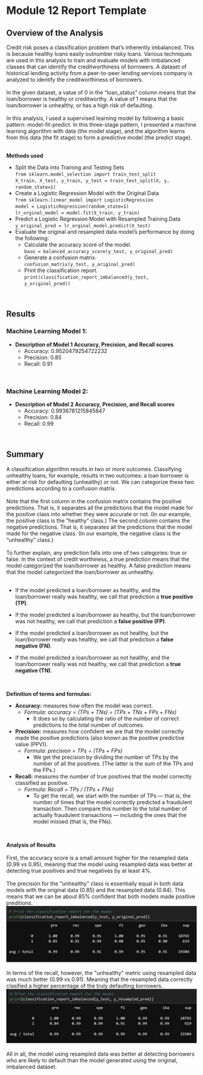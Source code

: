 # Module 12 Report Template

## Overview of the Analysis

Credit risk poses a classification problem that’s inherently imbalanced. This is because healthy loans easily outnumber risky loans. Various techniques are used in this analysis to train and evaluate models with imbalanced classes that can identify the creditworthiness of borrowers.  A dataset of historical lending activity from a peer-to-peer lending services company is analyzed to identify the creditworthiness of borrowers.<br />
<br />
In the given dataset, a value of 0 in the “loan_status” column means that the loan/borrower is healthy or creditworthy. A value of 1 means that the loan/borrower is unhealthy, or has a high risk of defaulting.<br />
<br />
In this analysis, I used a supervised learning model by following a basic pattern: model-fit-predict. In this three-stage pattern, I presented a machine learning algorithm with data (the model stage), and the algorithm learns from this data (the fit stage) to form a predictive model (the predict stage).<br />
<br />

**Methods used**<br />
* Split the Data into Training and Testing Sets<br />
    `from sklearn.model_selection import train_test_split`<br />
    `X_train, X_test, y_train, y_test = train_test_split(X, y, random_state=1)`<br />
* Create a Logistic Regression Model with the Original Data<br />
    `from sklearn.linear_model import LogisticRegression`<br />
    `model = LogisticRegression(random_state=1)`<br />
    `lr_orginal_model = model.fit(X_train, y_train)`<br />
* Predict a Logistic Regression Model with Resampled Training Data<br />
    `y_original_pred = lr_orginal_model.predict(X_test)`<br />
* Evaluate the original and resampled data model’s performance by doing the following:<br />
    * Calculate the accuracy score of the model.<br />
            `baso = balanced_accuracy_score(y_test, y_original_pred)`<br />
    * Generate a confusion matrix.<br />
            `confusion_matrix(y_test, y_original_pred)`<br />
    * Print the classification report.<br />
            `print(classification_report_imbalanced(y_test, y_original_pred))`<br />
<br />

## Results

### **Machine Learning Model 1:** <br />
  * **Description of Model 1 Accuracy, Precision, and Recall scores**<br />
    * Accuracy: 0.9520479254722232<br />
    * Precision: 0.85<br />
    * Recall: 0.91<br />
<br />

### **Machine Learning Model 2:**
  * **Description of Model 2 Accuracy, Precision, and Recall scores**
    * Accuracy: 0.9936781215845847
    * Precision: 0.84
    * Recall: 0.99
<br />

## Summary

A classification algorithm results in two or more outcomes. Classifying unhealthy loans, for example, results in two outcomes: a loan borrower is either at risk for defaulting (unhealthy) or not. We can categorize these two predictions according to a confusion matrix.<br />
<br />
Note that the first column in the confusion matrix contains the positive predictions. That is, it separates all the predictions that the model made for the positive class into whether they were accurate or not. (In our example, the positive class is the “healthy” class.) The second column contains the negative predictions. That is, it separates all the predictions that the model made for the negative class. (In our example, the negative class is the “unhealthy” class.)<br />
<br />
To further explain, any prediction falls into one of two categories: true or false. In the context of credit worthiness, a true prediction means that the model categorized the loan/borrower as healthy. A false prediction means that the model categorized the loan/borrower as unhealthy.<br />
<br />

* If the model predicted a loan/borrower as healthy, and the loan/borrower really was healthy, we call that prediction a **true positive (TP)**.

* If the model predicted a loan/borrower as healthy, but the loan/borrower was not healthy, we call that prediction a **false positive (FP)**.

* If the model predicted a loan/borrower as not healthy, but the loan/borrower really was healthy, we call that prediction a **false negative (FN)**.

* If the model predicted a loan/borrower as not healthy, and the loan/borrower really was not healthy, we call that prediction a **true negative (TN)**.
<br />

**Definition of terms and formulas:**<br />
* **Accuracy:** measures how often the model was correct.<br />
    * *Formula: accuracy = (TPs + TNs) ÷ (TPs + TNs + FPs + FNs)* <br />
        * It does so by calculating the ratio of the number of correct predictions to the total number of outcomes.<br />
* **Precision:** measures how confident we are that the model correctly made the positive predictions (also known as the positive predictive value (PPV)).<br />
    * *Formula: precision = TPs ÷ (TPs + FPs)*<br />
        * We get the precision by dividing the number of TPs by the number of all the positives. (The latter is the sum of the TPs and the FPs.)<br />
* **Recall:** measures the number of true positives that the model correctly classified as positive.<br />
    * *Formula: Recall = TPs / (TPs + FNs)*<br />
        * To get the recall, we start with the number of TPs — that is, the number of times that the model correctly predicted a fraudulent transaction. Then compare this number to the total number of actually fraudulent transactions — including the ones that the model missed (that is, the FNs).<br />
<br />

**Analysis of Results**<br />
<br />
First, the accuracy score is a small amount higher for the resampled data (0.99 vs 0.95), meaning that the model using resampled data was better at detecting true positives and true negatives by at least 4%.<br />
<br />
The precision for the "unhealthy" class is essentially equal in both data models with the original data (0.85) and the resampled data (0.84).  This means that we can be about 85% confident that both models made positive preditions.<br />
![Original Data](https://github.com/stipptracie/Credit_Risk_Analysis/blob/main/Resources/original_classification_report.png)<br />
<br />
In terms of the recall, however, the "unhealthy" metric using resampled data was much better (0.99 vs 0.91). Meaning that the resampled data correctly clasified a higher percentage of the truly defaulting borrowers.<br />
![Resampled Data](https://github.com/stipptracie/Credit_Risk_Analysis/blob/main/Resources/resampled_classification_report.png)<br />
<br />
All in all, the model using resampled data was better at detecting borrowers who are likely to default than the model generated using the original, imbalanced dataset.<br />


